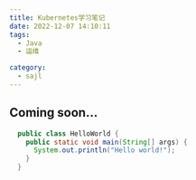 ```yaml
---
title: Kubernetes学习笔记
date: 2022-12-07 14:10:11
tags:
  - Java
  - 运维

category:
  - sajl
---
```


## Coming soon...

```java
  public class HelloWorld {
    public static void main(String[] args) {
      System.out.println("Hello world!");
    }
  }
```
